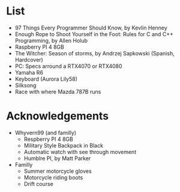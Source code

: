 # List

- 97 Things Every Programmer Should Know, by Kevlin Henney
- Enough Rope to Shoot Yourself in the Foot: Rules for C and C++ Programming, by Allen Holub
- Raspberry PI 4 8GB
- The Witcher: Season of storms, by Andrzej Sapkowski (Spanish, Hardcover)
- PC: Specs arround a RTX4070 or RTX4080
- Yamaha R6
- Keyboard (Aurora Lily58)
- Silksong
- Race with where Mazda 787B runs

# Acknowledgements

- Whyvern99 (and familly)
    - Respberry PI 4 8GB
    - Military Style Backpack in Black
    - Automatic watch with see through movement
    - Humblre PI, by Matt Parker
- Familly
    - Summer motorcycle gloves
    - Motorcycle riding boots
    - Drift course
